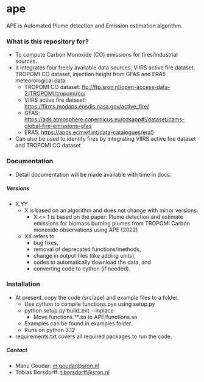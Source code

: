 # ape #

APE is Automated Plume detection and Emission estimation algorithm.

### What is this repository for? ###
  - To compute Carbon Monoxide (CO) emissions for fires/industrial sources.
  - It integrates four freely available data sources, VIIRS active fire dataset, TROPOMI CO dataset, injection height from GFAS and ERA5 meteorological data.
    - TROPOMI CO dataset: ftp://ftp.sron.nl/open-access-data-2/TROPOMI/tropomi/co/
    - VIIRS active fire dataset: https://firms.modaps.eosdis.nasa.gov/active_fire/
    - GFAS: https://ads.atmosphere.copernicus.eu/cdsapp#!/dataset/cams-global-fire-emissions-gfas
    - ERA5: https://apps.ecmwf.int/data-catalogues/era5 
  - Can also be used to identify fires by integrating VIIRS active fire dataset and TROPOMI CO dataset

### Documentation ###

* Detail documentation will be made available with time in docs.

##### Versions
  - X.YY
      - X is based on an algorithm and does not change with minor versions.
          - X <= 1 is based on the paper: Plume detection and estimate emissions for biomass burning plumes from TROPOMI Carbon monoxide observations using APE (2022) 
      - XX refers to
          - bug fixes,
          - removal of deprecated functions/methods,
          - change in output files (like adding units),
          - codes to automatically download the data, and
          - converting code to cython (if needed).


### Installation ###

  * At present, copy the code (src/ape) and example files to a folder.
    * Use cython to compile functions.pyx using setup.py
	 - python setup.py build_ext --inplace
    	 - Move functions.**.so to APE/functions.so 	
    * Examples can be found in examples folder.
    * Runs on python 3.12
  * requirements.txt covers all required packages to run the code.

##### Contact 
  - Manu Goudar: m.goudar@sron.nl
  - Tobias Borsdorff: t.borsdorff@sron.nl
